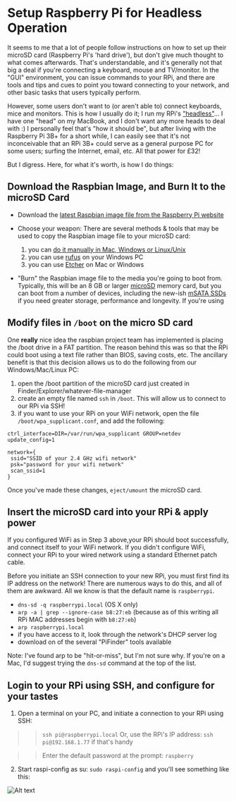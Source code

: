 # Setup Raspberry Pi for Headless Operation

It seems to me that a lot of people follow instructions on how to set up their microSD card (Raspberry Pi's 'hard drive'), but don't give much thought to what comes afterwards. That's understandable, and it's generally not that big a deal if you're connecting a keyboard, mouse and TV/monitor. In the "GUI" environment, you can issue commands to your RPi, and there are tools and tips and cues to point you toward connecting to your network, and other basic tasks that users typically perform. 

However, some users don't want to (or aren't able to) connect keyboards, mice and monitors. This is how I usually do it; I run my RPi's ["headless"](https://en.wikipedia.org/wiki/Headless_computer)... I have one "head" on my MacBook, and I don't want any more heads to deal with :)  I personally feel that's "how it should be", but after living with the Raspberry Pi 3B+ for a short while, I can easily see that it's not inconceivable that an RPi 3B+ could serve as a general purpose PC for some users; surfing the Internet, email, etc. All that power for £32! 

But I digress. Here, for what it's worth, is how I do things: 

## Download the Raspbian Image, and Burn It to the microSD Card 

* Download the [latest Raspbian image file from the Raspberry Pi website](https://www.raspberrypi.org/downloads/raspbian/)

* Choose your weapon: There are several methods & tools that may be used to copy the Raspbian image file to your microSD card:
  1. you can [do it manually in Mac, Windows or Linux/Unix](https://www.wikihow.com/Make-a-USB-Bootable)
  2. you can use [rufus](https://rufus.akeo.ie/) on your Windows PC 
  3. you can use [Etcher](https://etcher.io/) on Mac or Windows

* "Burn" the Raspbian image file to the media you're going to boot from. Typically, this will be an 8 GB or larger [microSD](https://simple.wikipedia.org/wiki/MicroSD) memory card, but you can boot from a number of devices, including the new-ish [mSATA SSDs](https://searchstorage.techtarget.com/definition/mSATA-SSD-mSATA-solid-state-drive) if you need greater storage, performance and longevity. If you're using

## Modify files in `/boot` on the micro SD card

One **really** nice idea the raspbian project team has implemented is placing the /boot drive in a FAT partition. The reason behind this was so that the RPi could boot using a text file rather than BIOS, saving costs, etc. The ancillary benefit is that this decision allows us to do the following from our Windows/Mac/Linux PC: 

  1. open the /boot partition of the microSD card just created in Finder/Explorer/whatever-file-manager
  2. create an empty file named `ssh` in `/boot`. This will allow us to connect to our RPi via SSH! 
  3. if you want to use your RPi on your WiFi network, open the file `/boot/wpa_supplicant.conf`, and add the following: 
  
    ctrl_interface=DIR=/var/run/wpa_supplicant GROUP=netdev
    update_config=1

    network={
     ssid="SSID of your 2.4 GHz wifi network"
     psk="password for your wifi network"
     scan_ssid=1
    }
    
Once you've made these changes, `eject/umount` the microSD card. 

## Insert the microSD card into your RPi & apply power

If you configured WiFi as in Step 3 above,your RPi should boot successfully, and connect itself to your WiFi network. If you didn't configure WiFi, connect your RPi to your wired network using a standard Ethernet patch cable. 

Before you initiate an SSH connection to your new RPi, you must first find its IP address on the network! There are numerous ways to do this, and all of them are awkward. All we know is that the default name is `raspberrypi`. 

  * `dns-sd -q raspberrypi.local` (OS X only)
  * `arp -a | grep --ignore-case b8:27:eb` (because as of this writing all RPi MAC addresses begin with `b8:27:eb`)
  * `arp raspberrypi.local`
  * if you have access to it, look through the network's DHCP server log 
  * download on of the several "PiFinder" tools available 
  
Note: I've found arp to be "hit-or-miss", but I'm not sure why. If you're on a Mac, I'd suggest trying the `dns-sd` command at the top of the list.  
  
## Login to your RPi using SSH, and configure for your tastes

1. Open a terminal on your PC, and initiate a connection to your RPi using SSH: 

> > `ssh pi@raspberrypi.local` Or, use the RPi's IP address: `ssh pi@192.168.1.77` if that's handy

> > Enter the default password at the prompt: `raspberry` 

2. Start raspi-config as su:  `sudo raspi-config`  and you'll see something like this: 

![Alt text](/path/to/img.jpg "raspi-config")
